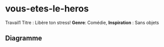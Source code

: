 # vous-etes-le-heros
Travail1 
Titre : Libère ton stress!
**Genre**: Comédie, 
**Inspiration** : Sans objets

<h2>Diagramme<h2> 
